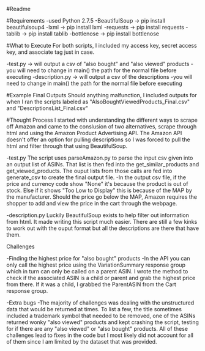 #Readme

#Requirements
-used Python 2.7.5
-BeautifulSoup -> pip install beautifulsoup4
-lxml -> pip install lxml
-requests -> pip install requests
-tablib -> pip install tablib
-bottlenose -> pip install bottlenose

#What to Execute
For both scripts, I included my access key, secret access key, and associate tag just in case.

-test.py -> will output a csv of "also bought" and "also viewed" products
  -you will need to change in main() the path for the normal file before executing
-description.py -> will output a csv of the descriptions
  -you will need to change in main() the path for the normal file before executing

#Example Final Outputs
Should anything malfunction, I included outputs for when I ran the scripts labeled as "AlsoBoughtViewedProducts_Final.csv" and "DescriptionsList_Final.csv"

#Thought Process
I started with understanding the different ways to scrape off Amazon and came to the conslusion of two alternatives, scrape through html and using the Amazon Product Advertising API.  The Amazon API doesn't offer an option for pulling descriptions so I was forced to pull the html and filter through that using BeautifulSoup.

-test.py
  The script uses parseAmazon.py to parse the input csv given into an output list of ASINs.  That list is then fed into the get_similar_products and get_viewed_products.  The ouput lists from those calls are fed into generate_csv to create the final output file.
  -In the output csv file, if the price and currency code show "None" it's because the product is out of stock.  Else if it shows "Too Low to Display" this is because of the MAP by the manufacturer.  Should the price go below the MAP, Amazon requires the shopper to add and view the price in the cart through the webpage.  
  
-description.py
  Luckily BeautifulSoup exists to help filter out information from html.  It made writing this script much easier.  There are still a few kinks to work out with the ouput format but all the descriptions are there that have them.

Challenges

-Finding the highest price for "also bought" products
  -In the API you can only call the highest price using the VariationSummary response group which in turn can only be called on a parent ASIN.  I wrote the method to check if the associated ASIN is a child or parent and grab the highest price from there.  If it was a child, I grabbed the ParentASIN from the Cart response group. 

-Extra bugs
  -The majority of challenges was dealing with the unstructured data that would be returned at times.  To list a few, the title sometimes included a trademark symbol that needed to be removed, one of the ASINs returned wonky "also viewed" products and kept crashing the script, testing for if there are any "also viewed" or "also bought" products.  All of these challenges lead to fixes in the code but I most likely did not account for all of them since I am limited by the dataset that was provided.
  


